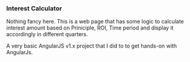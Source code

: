 ### Interest Calculator

Nothing fancy here. This is a web page that has some logic to calculate
interest amount based on Priniciple, ROI, Time period and display it
accordingly in different quarters.

A very basic AngularJS v1.x project that I did to to get hands-on with AngularJs.